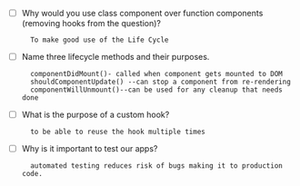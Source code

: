- [ ] Why would you use class component over function components (removing hooks from the question)?

        To make good use of the Life Cycle

- [ ] Name three lifecycle methods and their purposes.

        componentDidMount()- called when component gets mounted to DOM
        shouldComponentUpdate() --can stop a component from re-rendering
        componentWillUnmount()--can be used for any cleanup that needs done

- [ ] What is the purpose of a custom hook?

        to be able to reuse the hook multiple times

- [ ] Why is it important to test our apps?

        automated testing reduces risk of bugs making it to production code.